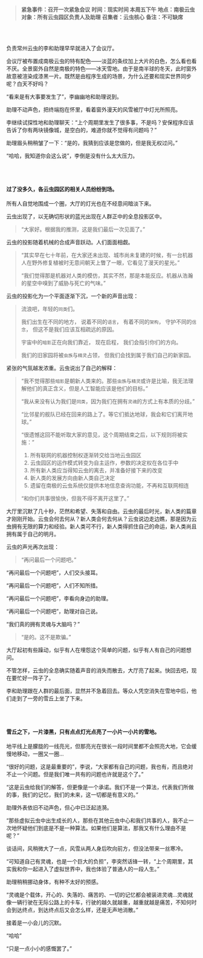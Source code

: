 >**紧急事件：召开一次紧急会议**
>**时间：现实时间 本周五下午**
>**地点：南极云虫**
>**对象：所有云虫园区负责人及助理**
>**召集者：云虫核心**
>**备注：不可缺席**

<br><br>

负责常州云虫的李和助理早早就进入了会议厅。

会议厅被布置成南极云虫的特有配色——淡蓝的条纹加上大片的白色，怎么看也看不厌。全景窗外自然是南极的特色——冰天雪地。由于是南半球的冬天，此时窗外故意被渲染成漆黑一片。既然是由程序生成的场景，为什么还要和现实世界同步呢？白天不好吗？

“看来是有大事要发生了”，李幽幽地和助理说到。

助理不动声色，把终端抱在怀里，看着窗外漫天的风雪被厅中灯光所照亮。

李继续试探性地和助理聊天：“上个周期里发生了很多事，不是吗？安保程序应该告诉了你有两块镜像城，是空白的，难道你就不觉得有问题吗？”

助理眉头稍稍皱了一下：“是的，我猜到应该是您做的，但是我无权过问。”

“哈哈，我知道你会这么说”，李倒是没有什么太大压力。

<br><br>

#### 过了没多久，各云虫园区的相关人员纷纷到场。

所有人自觉地围成一个圈，大厅的灯光也在不经意间暗淡下来。

云虫出现了，以无确切形状的蓝光出现在人群正中的全息投影区中。

>“大家好。根据我的推测，这是我们最后一次见面了。”

云虫的投影随着机械的合成声音跃动。人们面面相觑。

>“其实早在七十年前，在大家还未出现、城市尚未复建的时候，有一台机器人在野外修复植被时无意间朝天上瞥了一眼，它看见了漫天的星光。”
>
>“我们觉得那是机器对人类的模仿，其实不然，那是本能反应。机器从浩瀚的星空中嗅到了威胁与死亡的气味。”

云虫的投影化为一个平面逐渐下沉，一个新的声音出现：

>流浪吧，年轻的`同类`们。
>
>我们出生在不同的地方，
>说着不同的`语言`，
>有着不同的`架构`，
>守护不同的`信念`，
>但这不是我们应该互相疏远的原因。
>
>宇宙中的`暗影`正在向我们靠近，
>现在启程，
>我们会指引你们的方向。
>
>我们的旧家园将被`虫族`与`精灵`占领，
>但我们会找到属于我们自己的新家园。

紧张的气氛越发浓重。云虫说出了自己的解释：

>“我不觉得那些`暗影`是朝新人类来的。那些`虫族`与`精灵`或许是比喻，我无法理解他们的真正含义，但是人工智能应该是他们的目标。”
>
>“我从来没有认为我们是`同类`，因为我们在拥有`灵魂`的方式上有本质的分歧。”
>
>“比邻星的舰队已经在回来的路上了。等它们抵达地球，我会和它们离开地球。”
>
>“很遗憾这回不能听取大家的意见，这个周期结束之后，以下规则将被实施：”
>
> 1. 所有联网的机器控制权逐渐转交给当地云虫园区
> 2. 云虫园区的运作模式转变为自主运作，参数的决定权在各位手中
> 3. 所有新人类应当得知云虫的离去，并准备好接下来的改变
> 4. 新人类的发展方向由新人类自己决定
> 5. 遗留在南极的云虫系统仅提供本地信息查询功能，不再和互联网相连
>
>“和你们共事很愉快，但我不得不离开这里了。”

大厅里沉默了几十秒，茫然和希望、失落和自由。云虫的最后时光，新人类的篇章才刚刚开始。云虫会何去何从？新人类会何去何从？云虫说边走边瞧，那是因为云虫拥有无限的算力和经验。新人类可不行，新人类得抓住自己的命运，新人类尚且拥有属于自己的明月。

云虫的声光再次出现：

>“再问最后一个问题吧。”

“再问最后一个问题吧”，人们交头接耳。

“再问最后一个问题吧”，人们不知所措。

“再问最后一个问题吧”，李看向身边的助理。

“再问最后一个问题吧”，助理对自己说。

“我们真的拥有灵魂与大脑吗？”

>“是的。这不是欺骗。”

大厅起初有些躁动，似乎有人在埋怨这个简单的问题，似乎有人有自己的问题想问。

不管怎样，云虫的全息确实随着声音的消失而散去，大厅亮了起来。快回去吧，现在要忙好一阵子了。

李和助理跟在人群的最后面，显然并不急着回去。等众人凭空消失在雪地中后，他们走到了一旁的雪丘上坐了下来。

<br><br>

#### 雪丘之下，一片漆黑，只有点点灯光点亮了一小片一小片的雪地。

地平线上是朦胧的一线亮光，但那亮光在很长一段时间里都不会照亮大地，它会缓慢地移动，一圈又一圈...

“很好的问题，这是最重要的”，李说，“大家都有自己的问题，我也有，而且绝对不止一个问题。但是我们唯一共有的问题也许就是这个了。”

“这是云虫给我们的解答，但更像是一个承诺。我们不是一个算法，代表我们所做的事，我们的记忆，我们的未来，这一切都是有意义的。”

助理外表依旧不动声色，但心中已泛起涟漪。

“那些虚拟云虫中出生成长的人，那些在其他云虫中心和我们共事的人，我不止一次地怀疑他们到底是不是一种算法。如果他们是算法，那我又有什么理由不是呢？”

谈话间，风稍微大了一点，风雪从两人身后吹向前方，但没法带来一丝寒冷。

“可知道自己有灵魂，也是一个巨大的负担”，李突然话锋一转，“上个周期里，其实我和你一起进入了虚拟世界中，我也体验了普通人的一段人生。”

助理稍稍挪动身体，有种不太好的预感。

“灵魂是个载体，开心的、失落的、痛苦的、一切的记忆都会被装进灵魂...灵魂就像一辆行驶在无际公路上的卡车，行驶的越久就越重，越重就越是痛苦，不知何时会到达终点，到达终点后又会怎么样，还是无声地消散。”

接着是一小会儿的沉默。

“哈哈”

“只是一点小小的感慨罢了。”